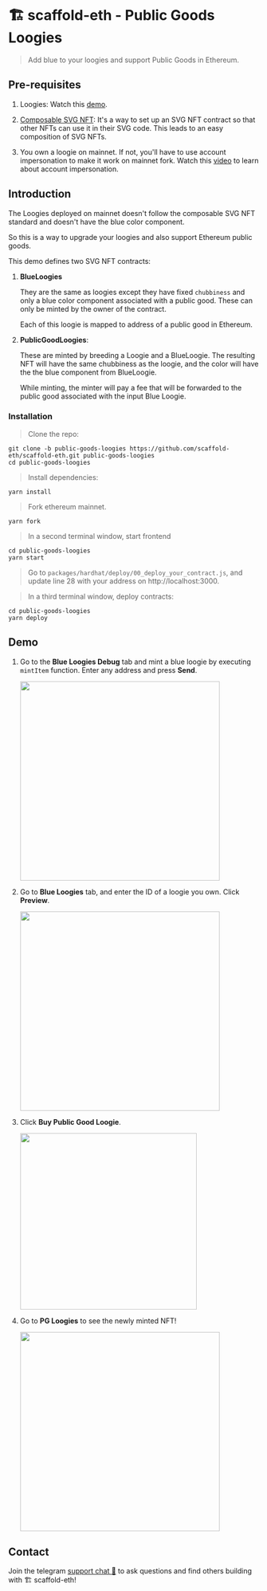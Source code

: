 # 🏗 scaffold-eth - Public Goods Loogies

> Add blue to your loogies and support Public Goods in Ethereum.


## Pre-requisites

1. Loogies: Watch this [demo](https://www.youtube.com/watch?v=m0bwE5UelEo).

1. [Composable SVG NFT](https://github.com/scaffold-eth/scaffold-eth/tree/composable-svg-nft): It's a way to set up an SVG NFT contract so that other NFTs can use it in their SVG code. This leads to an easy composition of SVG NFTs.

1. You own a loogie on mainnet. If not, you'll have to use account impersonation to make it work on mainnet fork. Watch this [video](https://youtu.be/xcBT4Jmi5TM?t=449) to learn about account impersonation.

## Introduction

The Loogies deployed on mainnet doesn't follow the composable SVG NFT standard and doesn't have the blue color component.

So this is a way to upgrade your loogies and also support Ethereum public goods.

This demo defines two SVG NFT contracts:
1. **BlueLoogies**

   They are the same as loogies except they have fixed `chubbiness` and only a blue color component associated with a public good. These can only be minted by the owner of the contract.

   Each of this loogie is mapped to address of a public good in Ethereum.

1. **PublicGoodLoogies**:

   These are minted by breeding a Loogie and a BlueLoogie. The resulting NFT will have the same chubbiness as the loogie, and the color will have the the blue component from BlueLoogie.

   While minting, the minter will pay a fee that will be forwarded to the public good associated with the input Blue Loogie.

### Installation

>Clone the repo:
```
git clone -b public-goods-loogies https://github.com/scaffold-eth/scaffold-eth.git public-goods-loogies
cd public-goods-loogies
```

>Install dependencies:
```
yarn install
```

>Fork ethereum mainnet.
```
yarn fork
```

>In a second terminal window, start frontend
```
cd public-goods-loogies
yarn start
```

>Go to `packages/hardhat/deploy/00_deploy_your_contract.js`, and update line 28 with your address on http://localhost:3000.

>In a third terminal window, deploy contracts:
```
cd public-goods-loogies
yarn deploy
```

## Demo
1. Go to the **Blue Loogies Debug** tab and mint a blue loogie by executing `mintItem` function. Enter any address and press **Send**.

   <img width="400" src="https://user-images.githubusercontent.com/1689531/135761678-d7f0c82c-9129-49ca-b943-d8d4a0222d9b.png">

1. Go to **Blue Loogies** tab, and enter the ID of a loogie you own. Click **Preview**.

   <img width="400" src="https://user-images.githubusercontent.com/1689531/135761696-4fc759bf-17f6-416d-a454-0d5722d0aa7f.png">


1. Click **Buy Public Good Loogie**.

   <img width="354" src="https://user-images.githubusercontent.com/1689531/135761726-8c2f5ea4-8c0a-4fa8-b08d-d38a7fe2634a.png">

1. Go to **PG Loogies** to see the newly minted NFT!

   <img width="400" src="https://user-images.githubusercontent.com/1689531/135761763-0bdb225b-ee33-44e5-a800-1f217a83ec37.jpeg">


## Contact

Join the telegram [support chat 💬](https://t.me/joinchat/KByvmRe5wkR-8F_zz6AjpA) to ask questions and find others building with 🏗 scaffold-eth!
